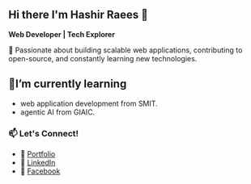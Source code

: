 ## Hi there I'm Hashir Raees 👋

**Web Developer | Tech Explorer**

🚀 Passionate about building scalable web applications, contributing to open-source, and constantly learning new technologies.  

## 🌱I’m currently learning 
- web application development from SMIT.
- agentic AI from GIAIC.
  
### 📫 Let's Connect!  
- 💼 [Portfolio](https://portfolio-omega-umber-59.vercel.app/)
- 🔗 [LinkedIn](https://www.linkedin.com/in/hashir-raees-1311752ba/)
- 🔗 [Facebook](https://www.facebook.com/hashir.rais) 
